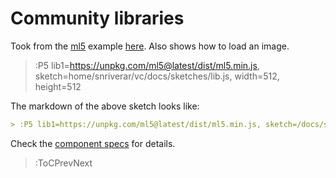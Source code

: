# Community libraries

Took from the [ml5](https://ml5js.org/) example [here](https://learn.ml5js.org/#/reference/facemesh?id=examples). Also shows how to load an image.

> :P5 lib1=https://unpkg.com/ml5@latest/dist/ml5.min.js, sketch=home/snriverar/vc/docs/sketches/lib.js, width=512, height=512

The markdown of the above sketch looks like:

```md
> :P5 lib1=https://unpkg.com/ml5@latest/dist/ml5.min.js, sketch=/docs/sketches/lib.js, width=512, height=512
```

Check the [component specs](/docs/snippets/component) for details.

> :ToCPrevNext
